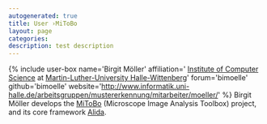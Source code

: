 ```yaml
---
autogenerated: true
title: User ›MiToBo
layout: page
categories: 
description: test description
---
```


{% include user-box name='Birgit Möller' affiliation=' [Institute of Computer Science](http://www.informatik.uni-halle.de/) at [Martin-Luther-University Halle-Wittenberg](http://www.uni-halle.de/)' forum='bimoelle' github='bimoelle' website='http://www.informatik.uni-halle.de/arbeitsgruppen/mustererkennung/mitarbeiter/moeller/' %} Birgit Möller develops the [MiToBo](MiToBo) (Microscope Image Analysis Toolbox) project, and its core framework [Alida](Alida).
